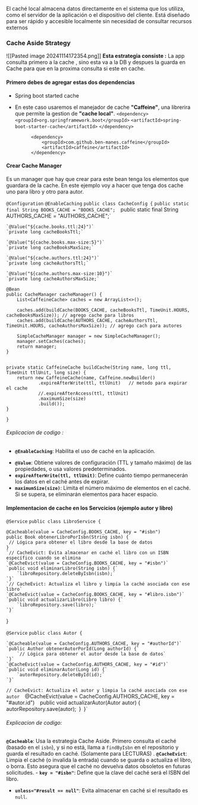 
El caché local almacena datos directamente en el sistema que los utiliza, como el servidor de la aplicación o el dispositivo del cliente. Está diseñado para ser rápido y accesible localmente sin necesidad de consultar recursos externos
### Cache Aside Strategy
![[Pasted image 20241114172354.png]]
**Esta estrategia consiste :**
La app consulta primero a la cache  , sino esta va a la DB y despues la guarda en Cache para que en la proxima consulta si este en cache.
#### Primero debes de agregar estas dos dependencias
* Spring boot started cache 
* En este caso usaremos el manejador de cache **"Caffeine"**, una librerira que permite la gestion de **"cache local"**.
			`<dependency>`
				`<groupId>org.springframework.boot</groupId>`
				`<artifactId>spring-boot-starter-cache</artifactId>`
			`</dependency>`

			<dependency>
				<groupId>com.github.ben-manes.caffeine</groupId>
				<artifactId>caffeine</artifactId>
			</dependency>
#### Crear Cache Manager
Es un manager que hay que crear para este bean tenga los elementos que guardara de la cache.
En este ejemplo voy a hacer que tenga dos cache uno para libro y otro para autor. 

`@Configuration`
`@EnableCaching`
`public class CacheConfig {`
	`public static final String BOOKS_CACHE = "BOOKS_CACHE"; 
	`public static final String AUTHORS_CACHE = "AUTHORS_CACHE";`
    
	`@Value("${cache.books.ttl:24}")` 
	`private long cacheBooksTtl;` 
	
	`@Value("${cache.books.max-size:5}")`
	`private long cacheBooksMaxSize;` 
	
	`@Value("${cache.authors.ttl:24}")` 
	`private long cacheAuthorsTtl;` 
	
	`@Value("${cache.authors.max-size:10}")` 
	`private long cacheAuthorsMaxSize;`

    @Bean
    public CacheManager cacheManager() {
        List<CaffeineCache> caches = new ArrayList<>();

	    caches.add(buildCache(BOOKS_CACHE, cacheBooksTtl, TimeUnit.HOURS, cacheBooksMaxSize)); // agrego cache para libros
		caches.add(buildCache(AUTHORS_CACHE, cacheAuthorsTtl, TimeUnit.HOURS, cacheAuthorsMaxSize)); // agrego cach para autores

        SimpleCacheManager manager = new SimpleCacheManager();
        manager.setCaches(caches);
        return manager;
    }


    private static CaffeineCache buildCache(String name, long ttl, TimeUnit ttlUnit, long size) {
        return new CaffeineCache(name, Caffeine.newBuilder()
                .expireAfterWrite(ttl, ttlUnit)   // metodo para expirar el cache
                //.expireAfterAccess(ttl, ttlUnit)
                .maximumSize(size)
                .build());
    }
`}`
###### Explicacion de codigo :
* **`@EnableCaching`**: Habilita el uso de caché en la aplicación.
- **`@Value`**: Obtiene valores de configuración (TTL y tamaño máximo) de las propiedades, o usa valores predeterminados.
- **`expireAfterWrite(ttl, ttlUnit)`**: Define cuánto tiempo permanecerán los datos en el caché antes de expirar.
- **`maximumSize(size)`**: Limita el número máximo de elementos en el caché. Si se supera, se eliminarán elementos para hacer espacio.

#### Implementacion de cache en los Servcicios (ejemplo autor y libro)
`@Service`
`public class LibroService {`

    @Cacheable(value = CacheConfig.BOOKS_CACHE, key = "#isbn") 
    public Book obtenerLibroPorIsbn(String isbn) {
     // Lógica para obtener el libro desde la base de datos 
    }
	`// CacheEvict: Evita almacenar en caché el libro con un ISBN específico cuando se elimina 
	`@CacheEvict(value = CacheConfig.BOOKS_CACHE, key = "#isbn")` 
	`public void eliminarLibro(String isbn) {` 
		`libroRepository.deleteByIsbn(isbn);` 
	`}` 
	`// CacheEvict: Actualiza el libro y limpia la caché asociada con ese libro` 
	`@CacheEvict(value = CacheConfig.BOOKS_CACHE, key = "#libro.isbn")` 
	`public void actualizarLibro(Libro libro) {` 
		`libroRepository.save(libro);` 
	`}`	
}

`@Service`
`public class Autor {`

	`@Cacheable(value = CacheConfig.AUTHORS_CACHE, key = "#authorId")` 
	`public Author obtenerAutorPorId(Long authorId) {` 
		`// Lógica para obtener el autor desde la base de datos` 
	`}`
	`@CacheEvict(value = CacheConfig.AUTHORS_CACHE, key = "#id")` 
	`public void eliminarAutor(Long id) {` 
		`autorRepository.deleteById(id);` 
	`}` 
`// CacheEvict: Actualiza el autor y limpia la caché asociada con ese autor 
	`@CacheEvict(value = CacheConfig.AUTHORS_CACHE, key = "#autor.id")` 
	`public void actualizarAutor(Autor autor) {`
		`autorRepository.save(autor);`
	`}`
`}`
###### Explicacion de codigo:
**`@Cacheable`**: Usa la estrategia Cache Aside. Primero consulta el caché (basado en el `isbn`), y si no está, llama a `findByIsbn` en el repositorio y guarda el resultado en caché. (Solamente para LECTURAS) .
**`@CacheEvict`**: Limpia el caché (o invalida la entrada) cuando se guarda o actualiza el libro, o borra. Esto asegura que el caché no devuelva datos obsoletos en futuras solicitudes.
    - **`key = "#isbn"`**: Define que la clave del caché será el ISBN del libro.
- **`unless="#result == null"`**: Evita almacenar en caché si el resultado es `null`.

